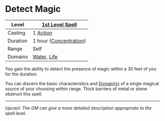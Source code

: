 # Detect Magic

| Level    | [1st Level Spell](1st%20Level%20Spells.md)                                           |
| -------- | ------------------------------------------------------------------------------------ |
| Casting  | 1 [Action](../../../../Game%20Procedures/Core%20Procedures/Action.md)                                  |
| Duration | 1 hour ([Concentration](../../Concentration.md))                     |
| Range    | Self                                                                                 |
| Domains  | [Water](../../Spell%20Domains/Water.md), [Life](../../Spell%20Domains/Life.md) |

You gain the ability to detect the presence of magic within a 30 feet of you for the duration.

You can discern the basic characteristics and [Domain(s)](../../Spell%20Domains/Spell%20Domains.md) of a single magical source of your choosing within range. Thick barriers of metal or stone obstruct this spell.

---
*Upcast: The GM can give a more detailed description appropriate to the spell level.*
